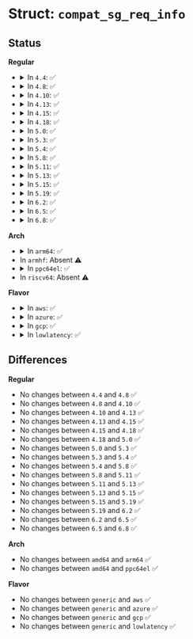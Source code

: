 # Struct: <code>compat_sg_req_info</code>

## Status
<b>Regular</b>
<ul>
<li>
<details>
<summary>In <code>4.4</code>: ✅</summary>

```c
struct compat_sg_req_info {
    char req_state;
    char orphan;
    char sg_io_owned;
    char problem;
    int pack_id;
    compat_uptr_t usr_ptr;
    unsigned int duration;
    int unused;
};
```
</details>
</li>
<li>
<details>
<summary>In <code>4.8</code>: ✅</summary>

```c
struct compat_sg_req_info {
    char req_state;
    char orphan;
    char sg_io_owned;
    char problem;
    int pack_id;
    compat_uptr_t usr_ptr;
    unsigned int duration;
    int unused;
};
```
</details>
</li>
<li>
<details>
<summary>In <code>4.10</code>: ✅</summary>

```c
struct compat_sg_req_info {
    char req_state;
    char orphan;
    char sg_io_owned;
    char problem;
    int pack_id;
    compat_uptr_t usr_ptr;
    unsigned int duration;
    int unused;
};
```
</details>
</li>
<li>
<details>
<summary>In <code>4.13</code>: ✅</summary>

```c
struct compat_sg_req_info {
    char req_state;
    char orphan;
    char sg_io_owned;
    char problem;
    int pack_id;
    compat_uptr_t usr_ptr;
    unsigned int duration;
    int unused;
};
```
</details>
</li>
<li>
<details>
<summary>In <code>4.15</code>: ✅</summary>

```c
struct compat_sg_req_info {
    char req_state;
    char orphan;
    char sg_io_owned;
    char problem;
    int pack_id;
    compat_uptr_t usr_ptr;
    unsigned int duration;
    int unused;
};
```
</details>
</li>
<li>
<details>
<summary>In <code>4.18</code>: ✅</summary>

```c
struct compat_sg_req_info {
    char req_state;
    char orphan;
    char sg_io_owned;
    char problem;
    int pack_id;
    compat_uptr_t usr_ptr;
    unsigned int duration;
    int unused;
};
```
</details>
</li>
<li>
<details>
<summary>In <code>5.0</code>: ✅</summary>

```c
struct compat_sg_req_info {
    char req_state;
    char orphan;
    char sg_io_owned;
    char problem;
    int pack_id;
    compat_uptr_t usr_ptr;
    unsigned int duration;
    int unused;
};
```
</details>
</li>
<li>
<details>
<summary>In <code>5.3</code>: ✅</summary>

```c
struct compat_sg_req_info {
    char req_state;
    char orphan;
    char sg_io_owned;
    char problem;
    int pack_id;
    compat_uptr_t usr_ptr;
    unsigned int duration;
    int unused;
};
```
</details>
</li>
<li>
<details>
<summary>In <code>5.4</code>: ✅</summary>

```c
struct compat_sg_req_info {
    char req_state;
    char orphan;
    char sg_io_owned;
    char problem;
    int pack_id;
    compat_uptr_t usr_ptr;
    unsigned int duration;
    int unused;
};
```
</details>
</li>
<li>
<details>
<summary>In <code>5.8</code>: ✅</summary>

```c
struct compat_sg_req_info {
    char req_state;
    char orphan;
    char sg_io_owned;
    char problem;
    int pack_id;
    compat_uptr_t usr_ptr;
    unsigned int duration;
    int unused;
};
```
</details>
</li>
<li>
<details>
<summary>In <code>5.11</code>: ✅</summary>

```c
struct compat_sg_req_info {
    char req_state;
    char orphan;
    char sg_io_owned;
    char problem;
    int pack_id;
    compat_uptr_t usr_ptr;
    unsigned int duration;
    int unused;
};
```
</details>
</li>
<li>
<details>
<summary>In <code>5.13</code>: ✅</summary>

```c
struct compat_sg_req_info {
    char req_state;
    char orphan;
    char sg_io_owned;
    char problem;
    int pack_id;
    compat_uptr_t usr_ptr;
    unsigned int duration;
    int unused;
};
```
</details>
</li>
<li>
<details>
<summary>In <code>5.15</code>: ✅</summary>

```c
struct compat_sg_req_info {
    char req_state;
    char orphan;
    char sg_io_owned;
    char problem;
    int pack_id;
    compat_uptr_t usr_ptr;
    unsigned int duration;
    int unused;
};
```
</details>
</li>
<li>
<details>
<summary>In <code>5.19</code>: ✅</summary>

```c
struct compat_sg_req_info {
    char req_state;
    char orphan;
    char sg_io_owned;
    char problem;
    int pack_id;
    compat_uptr_t usr_ptr;
    unsigned int duration;
    int unused;
};
```
</details>
</li>
<li>
<details>
<summary>In <code>6.2</code>: ✅</summary>

```c
struct compat_sg_req_info {
    char req_state;
    char orphan;
    char sg_io_owned;
    char problem;
    int pack_id;
    compat_uptr_t usr_ptr;
    unsigned int duration;
    int unused;
};
```
</details>
</li>
<li>
<details>
<summary>In <code>6.5</code>: ✅</summary>

```c
struct compat_sg_req_info {
    char req_state;
    char orphan;
    char sg_io_owned;
    char problem;
    int pack_id;
    compat_uptr_t usr_ptr;
    unsigned int duration;
    int unused;
};
```
</details>
</li>
<li>
<details>
<summary>In <code>6.8</code>: ✅</summary>

```c
struct compat_sg_req_info {
    char req_state;
    char orphan;
    char sg_io_owned;
    char problem;
    int pack_id;
    compat_uptr_t usr_ptr;
    unsigned int duration;
    int unused;
};
```
</details>
</li>
</ul>
<b>Arch</b>
<ul>
<li>
<details>
<summary>In <code>arm64</code>: ✅</summary>

```c
struct compat_sg_req_info {
    char req_state;
    char orphan;
    char sg_io_owned;
    char problem;
    int pack_id;
    compat_uptr_t usr_ptr;
    unsigned int duration;
    int unused;
};
```
</details>
</li>
<li>
In <code>armhf</code>: Absent ⚠️
</li>
<li>
<details>
<summary>In <code>ppc64el</code>: ✅</summary>

```c
struct compat_sg_req_info {
    char req_state;
    char orphan;
    char sg_io_owned;
    char problem;
    int pack_id;
    compat_uptr_t usr_ptr;
    unsigned int duration;
    int unused;
};
```
</details>
</li>
<li>
In <code>riscv64</code>: Absent ⚠️
</li>
</ul>
<b>Flavor</b>
<ul>
<li>
<details>
<summary>In <code>aws</code>: ✅</summary>

```c
struct compat_sg_req_info {
    char req_state;
    char orphan;
    char sg_io_owned;
    char problem;
    int pack_id;
    compat_uptr_t usr_ptr;
    unsigned int duration;
    int unused;
};
```
</details>
</li>
<li>
<details>
<summary>In <code>azure</code>: ✅</summary>

```c
struct compat_sg_req_info {
    char req_state;
    char orphan;
    char sg_io_owned;
    char problem;
    int pack_id;
    compat_uptr_t usr_ptr;
    unsigned int duration;
    int unused;
};
```
</details>
</li>
<li>
<details>
<summary>In <code>gcp</code>: ✅</summary>

```c
struct compat_sg_req_info {
    char req_state;
    char orphan;
    char sg_io_owned;
    char problem;
    int pack_id;
    compat_uptr_t usr_ptr;
    unsigned int duration;
    int unused;
};
```
</details>
</li>
<li>
<details>
<summary>In <code>lowlatency</code>: ✅</summary>

```c
struct compat_sg_req_info {
    char req_state;
    char orphan;
    char sg_io_owned;
    char problem;
    int pack_id;
    compat_uptr_t usr_ptr;
    unsigned int duration;
    int unused;
};
```
</details>
</li>
</ul>

## Differences
<b>Regular</b>
<ul>
<li>
No changes between <code>4.4</code> and <code>4.8</code> ✅
</li>
<li>
No changes between <code>4.8</code> and <code>4.10</code> ✅
</li>
<li>
No changes between <code>4.10</code> and <code>4.13</code> ✅
</li>
<li>
No changes between <code>4.13</code> and <code>4.15</code> ✅
</li>
<li>
No changes between <code>4.15</code> and <code>4.18</code> ✅
</li>
<li>
No changes between <code>4.18</code> and <code>5.0</code> ✅
</li>
<li>
No changes between <code>5.0</code> and <code>5.3</code> ✅
</li>
<li>
No changes between <code>5.3</code> and <code>5.4</code> ✅
</li>
<li>
No changes between <code>5.4</code> and <code>5.8</code> ✅
</li>
<li>
No changes between <code>5.8</code> and <code>5.11</code> ✅
</li>
<li>
No changes between <code>5.11</code> and <code>5.13</code> ✅
</li>
<li>
No changes between <code>5.13</code> and <code>5.15</code> ✅
</li>
<li>
No changes between <code>5.15</code> and <code>5.19</code> ✅
</li>
<li>
No changes between <code>5.19</code> and <code>6.2</code> ✅
</li>
<li>
No changes between <code>6.2</code> and <code>6.5</code> ✅
</li>
<li>
No changes between <code>6.5</code> and <code>6.8</code> ✅
</li>
</ul>
<b>Arch</b>
<ul>
<li>
No changes between <code>amd64</code> and <code>arm64</code> ✅
</li>
<li>
No changes between <code>amd64</code> and <code>ppc64el</code> ✅
</li>
</ul>
<b>Flavor</b>
<ul>
<li>
No changes between <code>generic</code> and <code>aws</code> ✅
</li>
<li>
No changes between <code>generic</code> and <code>azure</code> ✅
</li>
<li>
No changes between <code>generic</code> and <code>gcp</code> ✅
</li>
<li>
No changes between <code>generic</code> and <code>lowlatency</code> ✅
</li>
</ul>
